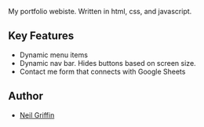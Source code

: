 My portfolio webiste. Written in html, css, and javascript.

## Key Features


* Dynamic menu items
* Dynamic nav bar. Hides buttons based on screen size.
* Contact me form that connects with Google Sheets

## Author

* [Neil Griffin](https://github.com/halfgreen12/)
